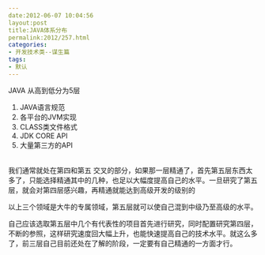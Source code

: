 ```yaml
---
date:2012-06-07 10:04:56
layout:post
title:JAVA体系分布
permalink:2012/257.html
categories:
- 开发技术类--谋生篇
tags:
- 默认
---
```



<p>
	JAVA 从高到低分为5层
</p>
<p>
	<ol>
		<li>
			JAVA语言规范
		</li>
		<li>
			各平台的JVM实现
		</li>
		<li>
			CLASS类文件格式
		</li>
		<li>
			JDK CORE API
		</li>
		<li>
			大量第三方的API&nbsp;<br />
<br />
		</li>
	</ol>
	<p>
		我们通常就处在第四和第五 交叉的部分，如果那一层精通了，首先第五层东西太多了，只能选择精通其中的几种，也足以大幅度提高自己的水平。一旦研究了第五层，就会对第四层感兴趣，再精通就能达到高级开发的级别的
	</p>
	<p>
		以上三个领域是大牛的专属领域，第五层就可以使自己混到中级乃至高级的水平。
	</p>
	<p>
		自己应该选取第五层中几个有代表性的项目首先进行研究，同时配置研究第四层，不断的参照，这样研究速度回大幅上升，也能快速提高自己的技术水平。就这么多了，前三层自己目前还处在了解的阶段，一定要有自己精通的一方面才行。
	</p>
</p>